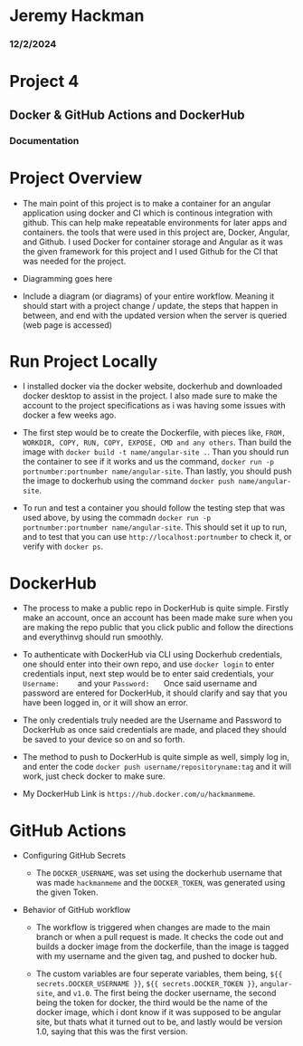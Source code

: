 # Jeremy Hackman

### 12/2/2024

# Project 4

## Docker & GitHub Actions and DockerHub
### Documentation

# Project Overview

- The main point of this project is to make a container for an angular application using docker and CI which is continous integration with github. This can help make repeatable environments for later apps and containers. the tools that were used in this project are, Docker, Angular, and Github. I used Docker for container storage and Angular as it was the given framework for this project and I used Github for the CI that was needed for the project.

- Diagramming goes here

- Include a diagram (or diagrams) of your entire workflow. Meaning it should start with a project change / update, the steps that happen in between, and end with the updated version when the server is queried (web page is accessed)

# Run Project Locally

- I installed docker via the docker website, dockerhub and downloaded docker desktop to assist in the project. I also made sure to make the account to the project specifications as i was having some issues with docker a few weeks ago.

- The first step would be to create the Dockerfile, with pieces like, `FROM, WORKDIR, COPY, RUN, COPY, EXPOSE, CMD and any others`. Than build the image with `docker build -t name/angular-site .`. Than you should run the container to see if it works and us the command, `docker run -p portnumber:portnumber name/angular-site`. Than lastly, you should push the image to dockerhub using the command `docker push name/angular-site`.

- To run and test a container you should follow the testing step that was used above, by using the commadn `docker run -p portnumber:portnumber name/angular-site`. This should set it up to run, and to test that you can use `http://localhost:portnumber` to check it, or verify with `docker ps`. 

# DockerHub

- The process to make a public repo in DockerHub is quite simple. Firstly make an account, once an account has been made make sure when you are making the repo public that you click public and follow the directions and everythinvg should run smoothly.

- To authenticate with DockerHub via CLI using Dockerhub credentials, one should enter into their own repo, and use `docker login` to enter credentials input, next step would be to enter said credentials, your `Username:    ` and your `Password:   ` Once said username and password are entered for DockerHub, it should clarify and say that you have been logged in, or it will show an error.

- The only credentials truly needed are the Username and Password to DockerHub as once said credentials are made, and placed they should be saved to your device so on and so forth.

- The method to push to DockerHub is quite simple as well, simply log in, and enter the code `docker push username/repositoryname:tag` and it will work, just check docker to make sure.

- My DockerHub Link is `https://hub.docker.com/u/hackmanmeme`.

# GitHub Actions

- Configuring GitHub Secrets
  - The `DOCKER_USERNAME`, was set using the dockerhub username that was made `hackmanmeme` and the `DOCKER_TOKEN`, was generated using the given Token.

- Behavior of GitHub workflow
  - The workflow is triggered when changes are made to the main branch or when a pull request is made. It checks the code out and builds a docker image from the dockerfile, than the image is tagged with my username and the given tag, and pushed to docker hub.

  - The custom variables are four seperate variables, them being, `${{ secrets.DOCKER_USERNAME }}`, `${{ secrets.DOCKER_TOKEN }}`, `angular-site`, and `v1.0`. The first being the docker username, the second being the token for docker, the third would be the name of the docker image, which i dont know if it was supposed to be angular site, but thats what it turned out to be, and lastly would be version 1.0, saying that this was the first version.

